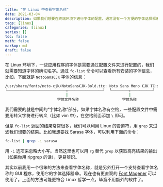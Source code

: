 ```yaml
---
title: "在 Linux 中查看字体名称"
date: 2021-03-04 
description: 如果我们想要在终端环境下进行字体的配置，通常没有一个方便的字体选择框来列出可供选择的字体，我们可以通过 fc-list 命令查看字体。
tags: [linux]
categories: [linux]
series: []
toc: false
math: false
markup: md
draft: false
---
```


在 Linux 环境下，一些应用程序的字体是需要通过配置文件来进行配置的，我们就需要知道字体的确切名字。通过 `fc-list` 命令可以查看所有安装的字体信息，比如，下面就是 `NotoSansCJK` 字体的信息：

```bash
/usr/share/fonts/noto-cjk/NotoSansCJK-Bold.ttc: Noto Sans Mono CJK TC:style=Bold
└───────────────────────────┬────────────────┘  └────────┬──────────┘ └──┬─────┘
                            |                            |               |
                        字体文件名称                    字体名称          字体样式 
```

我们需要的就是中间的“字体名称”部分。如果字体名称有空格，一些配置文件中需要用转义字符进行转义（比如 vim 中），在空格前面添加 `\` 即可。

但是 `fc-list` 返回的结果常常很多，我们可以利用 Linux 的管道符，用 `grep` 来过滤我们想要的结果。比如我想要找 Sarasa 字体，可以利用下面的命令：

```bash
fc-list | grep -i sarasa
```

用 `-i` 选项来忽略大小写。当然这里也可以用 `rg` 替代 `grep` 以获取高亮结果的输出（如果你用 ripgrep 的话），更易辨识。

其实以前我用一个很笨的方法来查看字体名称，就是另外打开一个支持查看字体名称的 GUI 程序，使用它的字体选择器😂。现在也有更直观的 [Font Magener](https://github.com/FontManager/font-manager) 可以使用了。上面的方法可能更符合 Linux 哲学一点，毕竟不用额外的软件了。
